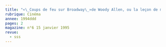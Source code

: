 ```yaml
---
title: "«\_Coups de feu sur Broadway\_»de Woody Allen, ou la leçon de mise en scène"
rubrique: Cinéma
annee: 1994ddd
pages: 2
magazine: n°6 15 janvier 1995
revue:
  - sss
---
```


